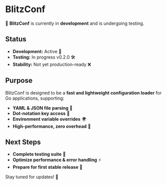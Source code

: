 # BlitzConf

🚀 **BlitzConf** is currently in **development** and is undergoing testing.

## Status
- **Development:** Active 🚧
- **Testing:** In progress v0.2.0 🛠️
- **Stability:** Not yet production-ready ❌

## Purpose
BlitzConf is designed to be a **fast and lightweight configuration loader** for Go applications, supporting:
- **YAML & JSON file parsing** 📂
- **Dot-notation key access** 🔑
- **Environment variable overrides** 🌍
- **High-performance, zero overhead** 🚀

## Next Steps
- **Complete testing suite** 🔬
- **Optimize performance & error handling** ⚡
- **Prepare for first stable release** 🎉

Stay tuned for updates! 📢

